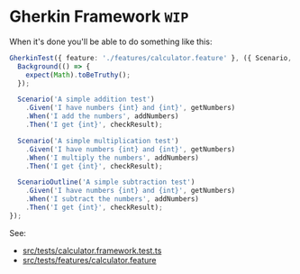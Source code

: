 # Gherkin Framework `WIP`

When it's done you'll be able to do something like this:

```ts
GherkinTest({ feature: './features/calculator.feature' }, ({ Scenario, Background, ScenarioOutline, Hook }) => {
  Background(() => {
    expect(Math).toBeTruthy();
  });

  Scenario('A simple addition test')
    .Given('I have numbers {int} and {int}', getNumbers)
    .When('I add the numbers', addNumbers)
    .Then('I get {int}', checkResult);

  Scenario('A simple multiplication test')
    .Given('I have numbers {int} and {int}', getNumbers)
    .When('I multiply the numbers', addNumbers)
    .Then('I get {int}', checkResult);

  ScenarioOutline('A simple subtraction test')
    .Given('I have numbers {int} and {int}', getNumbers)
    .When('I subtract the numbers', addNumbers)
    .Then('I get {int}', checkResult);
});
```

See:
- [src/tests/calculator.framework.test.ts](src/tests/calculator.framework.test.ts)
- [src/tests/features/calculator.feature](src/tests/features/calculator.feature)
